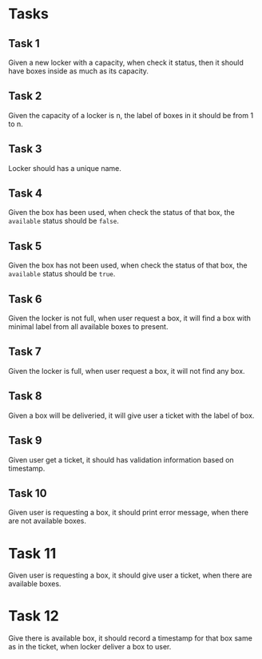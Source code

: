 # Tasks

## Task 1
Given a new locker with a capacity, when check it status, then it should have boxes inside as much as its capacity.

## Task 2
Given the capacity of a locker is n, the label of boxes in it should be from 1 to n.

## Task 3
Locker should has a unique name.

## Task 4
Given the box has been used, when check the status of that box, the `available` status should be `false`.

## Task 5
Given the box has not been used, when check the status of that box, the `available` status should be `true`.

## Task 6
Given the locker is not full, when user request a box, it will find a box with minimal label from all available boxes to present.

## Task 7
Given the locker is full, when user request a box, it will not find any box.

## Task 8 
Given a box will be deliveried, it will give user a ticket with the label of box.

## Task 9
Given user get a ticket, it should has validation information based on timestamp.

## Task 10
Given user is requesting a box, it should print error message, when there are not available boxes.

# Task 11
Given user is requesting a box, it should give user a ticket, when there are available boxes.

# Task 12
Give there is available box, it should record a timestamp for that box same as in the ticket, when locker deliver a box to user.
